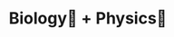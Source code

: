 ---
title: "Biology🧬 + Physics🔭"
description: "Biophysics and Biological Physics Notes."
weight: 0
hideSummary: false
---